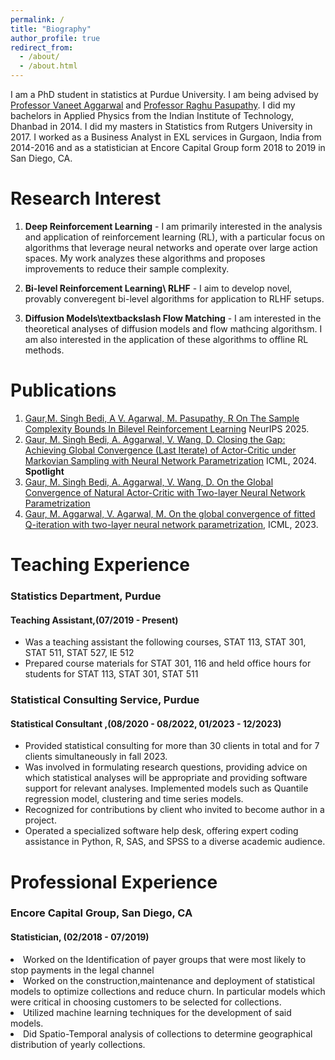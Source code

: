 ```yaml
---
permalink: /
title: "Biography"
author_profile: true
redirect_from: 
  - /about/
  - /about.html
---
```


I am a PhD student in statistics at Purdue University. I am being advised by [Professor Vaneet Aggarwal](https://engineering.purdue.edu/IE/people/ptProfile?resource_id=119657) and [Professor Raghu Pasupathy](https://www.stat.purdue.edu/people/faculty/pasupath.html). I did my bachelors in Applied Physics from the Indian Institute of Technology, Dhanbad in 2014. I did my masters in Statistics from Rutgers University in 2017. I worked as a Business Analyst in EXL services in Gurgaon, India from 2014-2016 and as a statistician at Encore Capital Group form 2018 to 2019 in San Diego, CA.


Research Interest
======
   1. <b>Deep Reinforcement Learning</b> - I am primarily interested in the analysis and application of reinforcement learning (RL), with a particular focus on algorithms that leverage neural networks and operate over large action spaces. My work analyzes these algorithms and proposes improvements to reduce their sample complexity.

   2. <b>Bi-level Reinforcement Learning\ RLHF</b> - I aim to develop novel, provably converegent bi-level algorithms for application to RLHF setups.
    
   3. <b>Diffusion Models\textbackslash Flow Matching</b> - I am interested in the theoretical analyses of diffusion models and flow mathcing algorithsm. I am also interested in the application of these algorithms to offline RL methods.

Publications
======
1. [Gaur,M. Singh Bedi, A V. Agarwal, M. Pasupathy, R On The Sample Complexity Bounds In Bilevel Reinforcement Learning](https://arxiv.org/pdf/2503.17644v4) NeurIPS 2025.
2. [Gaur, M. Singh Bedi, A. Aggarwal, V. Wang, D. Closing the Gap: Achieving Global Convergence (Last Iterate) of Actor-Critic under Markovian Sampling with Neural Network Parametrization](https://proceedings.mlr.press/v235/gaur24a.html) ICML, 2024. <b>Spotlight</b>    
3. [Gaur, M. Singh Bedi, A. Aggarwal, V. Wang, D. On the Global Convergence of Natural Actor-Critic with Two-layer Neural Network Parametrization](https://proceedings.mlr.press/v235/gaur24a.html) 
4. [Gaur, M. Aggarwal, V. Agarwal, M. On the global convergence of fitted Q-iteration with two-layer neural network parametrization](https://arxiv.org/abs/2306.10486), ICML, 2023.

Teaching Experience
======
<h3> Statistics Department, Purdue </h3> 
<h4> Teaching Assistant,(07/2019 - Present) </h4> 
<ul>
<li> Was a teaching assistant the following courses, STAT 113, STAT 301, STAT 511, STAT 527, IE 512 </li>
<li> Prepared course materials for STAT 301, 116 and held office hours for students for STAT 113, STAT 301, STAT 511 </li>
</ul>

<h3> Statistical Consulting Service, Purdue </h3> 
<h4> Statistical Consultant ,(08/2020 - 08/2022, 01/2023 - 12/2023) </h4> 
<ul>
<li>Provided statistical consulting for more than 30 clients in total and for 7 clients simultaneously in fall 2023.</li>
<li> Was involved in formulating research questions, providing advice on which statistical analyses will be appropriate and providing software support for relevant analyses. Implemented models such as Quantile regression model, clustering and time series models.</li>
<li> Recognized for contributions by client who invited to become author in a project.</li>
<li> Operated a specialized software help desk, offering expert coding assistance in Python, R, SAS, and SPSS to a diverse academic audience. </li>
</ul>

Professional Experience
======
<h3> Encore Capital Group, San Diego, CA </h3> 
<h4> Statistician, (02/2018 - 07/2019) </h4> 
<li> Worked on the Identification of payer groups that were most likely to stop payments in the legal channel </li>
<li> Worked on the construction,maintenance and deployment of statistical models to optimize collections and reduce churn. In particular models which were critical in choosing customers to be selected for collections.</li>  
<li> Utilized machine learning techniques for the development of said models.</li>
<li> Did Spatio-Temporal analysis of collections to determine geographical distribution of yearly collections.</li>

